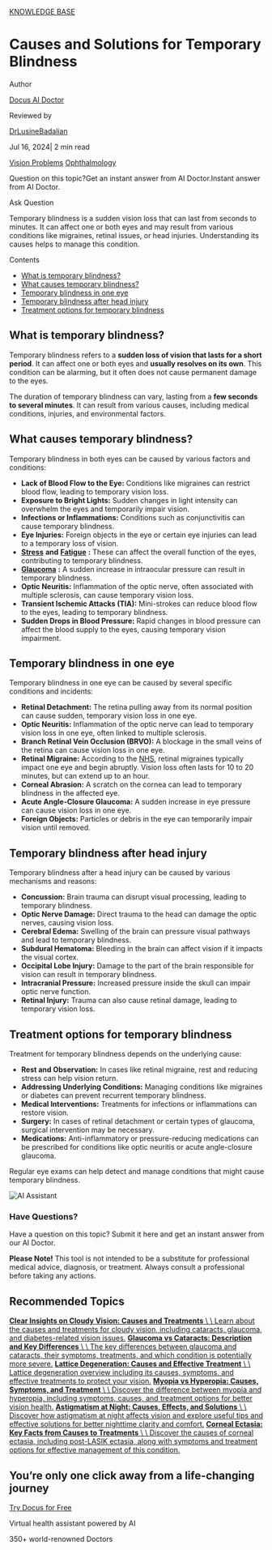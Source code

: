 [KNOWLEDGE BASE](https://docus.ai/knowledge-base)

# Causes and Solutions for Temporary Blindness

Author

[Docus AI Doctor](https://docus.ai/ai-doctor)

Reviewed by

[DrLusineBadalian](https://docus.ai/author/dr-lusine-badalian)

Jul 16, 2024\| 2 min read

[Vision Problems](https://docus.ai/tags/vision-problems) [Ophthalmology](https://docus.ai/tags/ophthalmology)

Question on this topic?Get an instant answer from AI Doctor.Instant answer from AI Doctor.

Ask Question

Temporary blindness is a sudden vision loss that can last from seconds to minutes. It can affect one or both eyes and may result from various conditions like migraines, retinal issues, or head injuries. Understanding its causes helps to manage this condition.

Contents

- [What is temporary blindness?](https://docus.ai/knowledge-base/temporary-blindness#what-is-temporary-blindness)
- [What causes temporary blindness?](https://docus.ai/knowledge-base/temporary-blindness#what-causes-temporary-blindness)
- [Temporary blindness in one eye](https://docus.ai/knowledge-base/temporary-blindness#temporary-blindness-in-one-eye)
- [Temporary blindness after head injury](https://docus.ai/knowledge-base/temporary-blindness#temporary-blindness-after-head-injury)
- [Treatment options for temporary blindness](https://docus.ai/knowledge-base/temporary-blindness#treatment-options-for-temporary-blindness)

## What is temporary blindness?

Temporary blindness refers to a **sudden loss of vision that lasts for a short period**. It can affect one or both eyes and **usually resolves on its own**. This condition can be alarming, but it often does not cause permanent damage to the eyes.

The duration of temporary blindness can vary, lasting from a **few seconds to several minutes**. It can result from various causes, including medical conditions, injuries, and environmental factors.

## What causes temporary blindness?

Temporary blindness in both eyes can be caused by various factors and conditions:

- **Lack of Blood Flow to the Eye:** Conditions like migraines can restrict blood flow, leading to temporary vision loss.
- **Exposure to Bright Lights:** Sudden changes in light intensity can overwhelm the eyes and temporarily impair vision.
- **Infections or Inflammations:** Conditions such as conjunctivitis can cause temporary blindness.
- **Eye Injuries:** Foreign objects in the eye or certain eye injuries can lead to a temporary loss of vision.
- [**Stress**](https://docus.ai/tags/stress) **and** [**Fatigue**](https://docus.ai/tags/fatigue) **:** These can affect the overall function of the eyes, contributing to temporary blindness.
- [**Glaucoma**](https://docus.ai/knowledge-base/glaucoma-vs-cataracts) **:** A sudden increase in intraocular pressure can result in temporary blindness.
- **Optic Neuritis:** Inflammation of the optic nerve, often associated with multiple sclerosis, can cause temporary vision loss.
- **Transient Ischemic Attacks (TIA):** Mini-strokes can reduce blood flow to the eyes, leading to temporary blindness.
- **Sudden Drops in Blood Pressure:** Rapid changes in blood pressure can affect the blood supply to the eyes, causing temporary vision impairment.

## Temporary blindness in one eye

Temporary blindness in one eye can be caused by several specific conditions and incidents:

- **Retinal Detachment:** The retina pulling away from its normal position can cause sudden, temporary vision loss in one eye.
- **Optic Neuritis:** Inflammation of the optic nerve can lead to temporary vision loss in one eye, often linked to multiple sclerosis.
- **Branch Retinal Vein Occlusion (BRVO):** A blockage in the small veins of the retina can cause vision loss in one eye.
- **Retinal Migraine:** According to the [NHS](https://www.nhs.uk/conditions/retinal-migraine/), retinal migraines typically impact one eye and begin abruptly. Vision loss often lasts for 10 to 20 minutes, but can extend up to an hour.
- **Corneal Abrasion:** A scratch on the cornea can lead to temporary blindness in the affected eye.
- **Acute Angle-Closure Glaucoma:** A sudden increase in eye pressure can cause vision loss in one eye.
- **Foreign Objects:** Particles or debris in the eye can temporarily impair vision until removed.

## Temporary blindness after head injury

Temporary blindness after a head injury can be caused by various mechanisms and reasons:

- **Concussion:** Brain trauma can disrupt visual processing, leading to temporary blindness.
- **Optic Nerve Damage:** Direct trauma to the head can damage the optic nerves, causing vision loss.
- **Cerebral Edema:** Swelling of the brain can pressure visual pathways and lead to temporary blindness.
- **Subdural Hematoma:** Bleeding in the brain can affect vision if it impacts the visual cortex.
- **Occipital Lobe Injury:** Damage to the part of the brain responsible for vision can result in temporary blindness.
- **Intracranial Pressure:** Increased pressure inside the skull can impair optic nerve function.
- **Retinal Injury:** Trauma can also cause retinal damage, leading to temporary vision loss.

## Treatment options for temporary blindness

Treatment for temporary blindness depends on the underlying cause:

- **Rest and Observation:** In cases like retinal migraine, rest and reducing stress can help vision return.
- **Addressing Underlying Conditions:** Managing conditions like migraines or diabetes can prevent recurrent temporary blindness.
- **Medical Interventions:** Treatments for infections or inflammations can restore vision.
- **Surgery:** In cases of retinal detachment or certain types of glaucoma, surgical intervention may be necessary.
- **Medications:** Anti-inflammatory or pressure-reducing medications can be prescribed for conditions like optic neuritis or acute angle-closure glaucoma.

Regular eye exams can help detect and manage conditions that might cause temporary blindness.

![AI Assistant](https://docus.ai/images/small-assistant.png)

### Have Questions?

Have a question on this topic? Submit it here and get an instant answer from our AI Doctor.

**Please Note!** This tool is not intended to be a substitute for professional medical advice, diagnosis, or treatment. Always consult a professional before taking any actions.

## Recommended Topics

[**Clear Insights on Cloudy Vision: Causes and Treatments** \\
\\
Learn about the causes and treatments for cloudy vision, including cataracts, glaucoma, and diabetes-related vision issues.](https://docus.ai/knowledge-base/insights-on-cloudy-vision) [**Glaucoma vs Cataracts: Description and Key Differences** \\
\\
The key differences between glaucoma and cataracts, their symptoms, treatments, and which condition is potentially more severe.](https://docus.ai/knowledge-base/glaucoma-vs-cataracts) [**Lattice Degeneration: Causes and Effective Treatment** \\
\\
Lattice degeneration overview including its causes, symptoms, and effective treatments to protect your vision.](https://docus.ai/knowledge-base/lattice-degeneration) [**Myopia vs Hyperopia: Causes, Symptoms, and Treatment** \\
\\
Discover the difference between myopia and hyperopia, including symptoms, causes, and treatment options for better vision health.](https://docus.ai/knowledge-base/myopia-vs-hyperopia) [**Astigmatism at Night: Causes, Effects, and Solutions** \\
\\
Discover how astigmatism at night affects vision and explore useful tips and effective solutions for better nighttime clarity and comfort.](https://docus.ai/knowledge-base/astigmatism-at-night) [**Corneal Ectasia: Key Facts from Causes to Treatments** \\
\\
Discover the causes of corneal ectasia, including post-LASIK ectasia, along with symptoms and treatment options for effective management of this condition.](https://docus.ai/knowledge-base/corneal-ectasia)

## You’re only one click away from a life-changing journey

[Try Docus for Free](https://my.docus.ai/auth/signup)

Virtual health assistant powered by AI

350+ world-renowned Doctors